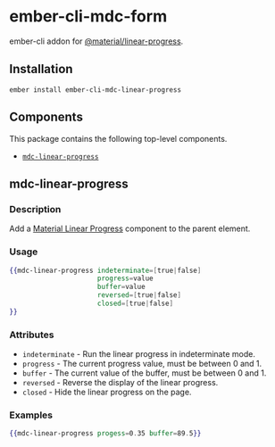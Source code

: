ember-cli-mdc-form
======================

ember-cli addon for [@material/linear-progress](https://github.com/material-components/material-components-web/tree/master/packages/mdc-linear-progress).

Installation
------------

    ember install ember-cli-mdc-linear-progress

Components
-------------

This package contains the following top-level components.

* [`mdc-linear-progress`](#mdc-linear-progress)

mdc-linear-progress
--------------------

### Description

Add a [Material Linear Progress](https://material.io/design/components/sliders.html) component to 
the parent element.

### Usage

```handlebars
{{mdc-linear-progress indeterminate=[true|false]
                      progress=value
                      buffer=value
                      reversed=[true|false]
                      closed=[true|false]
}}
```

### Attributes

* `indeterminate` - Run the linear progress in indeterminate mode.
* `progress` - The current progress value, must be between 0 and 1.
* `buffer` - The current value of the buffer, must be between 0 and 1.
* `reversed` - Reverse the display of the linear progress.
* `closed` - Hide the linear progress on the page.

### Examples

```handlebars
{{mdc-linear-progress progess=0.35 buffer=89.5}}
```
